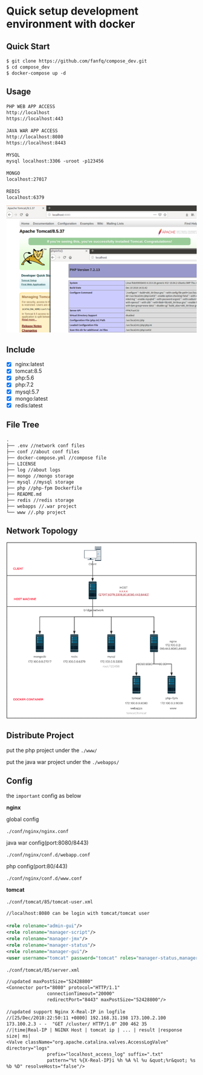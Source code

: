 # Quick setup development environment with docker


## Quick Start

```
$ git clone https://github.com/fanfq/compose_dev.git
$ cd compose_dev
$ docker-compose up -d
```

## Usage

```
PHP WEB APP ACCESS
http://localhost
https://localhost:443

JAVA WAR APP ACCESS
http://localhost:8080
https://localhost:8443

MYSQL
mysql localhost:3306 -uroot -p123456

MONGO
localhost:27017

REDIS
localhost:6379
```

![sc](sc.png)

## Include

- [x] nginx:latest
- [x] tomcat:8.5 
- [x] php:5.6
- [x] php:7.2
- [x] mysql:5.7
- [x] mongo:latest
- [x] redis:latest

## File Tree
```
.
├── .env //network conf files
├── conf //about conf files
├── docker-compose.yml //compose file
├── LICENSE
├── log //about logs
├── mongo //mongo storage
├── mysql //mysql storage
├── php //php-fpm Dockerfile
├── README.md
├── redis //redis storage
├── webapps //.war project 
└── www //.php project 
```

## Network Topology 

![network](network.png)

## Distribute Project

put the php project under the `./www/`

put the java war project under the `./webapps/`

## Config

the `important` config as below 


**nginx**

global config

`./conf/nginx/nginx.conf`

java war config(port:8080/8443)

`./conf/nginx/conf.d/webapp.conf`

php config(port:80/443)

`./conf/nginx/conf.d/www.conf`

**tomcat**

`./conf/tomcat/85/tomcat-user.xml`

```xml
//localhost:8080 can be login with tomcat/tomcat user

<role rolename="admin-gui"/>
<role rolename="manager-script"/>
<role rolename="manager-jmx"/>
<role rolename="manager-status"/>
<role rolename="manager-gui"/>
<user username="tomcat" password="tomcat" roles="manager-status,manager-jmx,manager-script,admin-gui,manager-gui"/>
```

`./conf/tomcat/85/server.xml`

```
//updated maxPostSize="52428800"
<Connector port="8080" protocol="HTTP/1.1"
               connectionTimeout="20000"
               redirectPort="8443" maxPostSize="52428800"/>

//updated support Nginx X-Real-IP in logfile
//[25/Dec/2018:22:50:11 +0800] 192.168.31.198 173.100.2.100 173.100.2.3 - -  "GET /cluster/ HTTP/1.0" 200 462 35
//|time|Real-IP | NGINX Host | tomcat ip | ... | result |response size| ms|
<Valve className="org.apache.catalina.valves.AccessLogValve" directory="logs"
               prefix="localhost_access_log" suffix=".txt"
               pattern="%t %{X-Real-IP}i %h %A %l %u &quot;%r&quot; %s %b %D" resolveHosts="false"/>
```               




